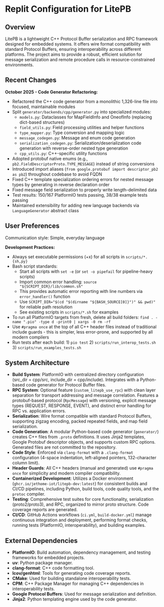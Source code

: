# Replit Configuration for LitePB

## Overview
LitePB is a lightweight C++ Protocol Buffer serialization and RPC framework designed for embedded systems. It offers wire format compatibility with standard Protocol Buffers, ensuring interoperability across different platforms. The project aims to provide a robust, efficient solution for message serialization and remote procedure calls in resource-constrained environments.

## Recent Changes
**October 2025 - Code Generator Refactoring:**
- Refactored the C++ code generator from a monolithic 1,326-line file into focused, maintainable modules
- Split `generator/backends/cpp/generator.py` into specialized modules:
  - `models.py`: Dataclasses for MapFieldInfo and OneofInfo (replacing dict-based structures)
  - `field_utils.py`: Field processing utilities and helper functions
  - `type_mapper.py`: Type conversion and mapping logic
  - `message_codegen.py`: Message and enum code generation
  - `serialization_codegen.py`: Serialization/deserialization code generation with reverse-order nested type generation
  - `cpp_utils.py`: C++-specific utility functions
- Adopted protobuf native enums (e.g., `pb2.FieldDescriptorProto.TYPE_MESSAGE`) instead of string conversions
- Introduced import aliases (`from google.protobuf import descriptor_pb2 as pb2`) throughout codebase to avoid FQDN
- Fixed C++ template specialization ordering errors for nested message types by generating in reverse declaration order
- Fixed message field serialization to properly write length-delimited data
- Test results: 150/167 PlatformIO tests passing, 38/38 example tests passing
- Maintained extensibility for adding new language backends via `LanguageGenerator` abstract class

## User Preferences
Communication style: Simple, everyday language

**Development Practices:**
- Always set executable permissions (+x) for all scripts in `scripts/*.{sh,py}`
- Bash script standards:
  - Start all scripts with `set -e` (or `set -o pipefail` for pipeline-heavy scripts)
  - Import common error handling: `source "${SCRIPT_DIR}/lib/common.sh"`
  - This provides automatic error reporting with line numbers via `error_handler()` function
  - Use `SCRIPT_DIR="$(cd "$(dirname "${BASH_SOURCE[0]}")" && pwd)"` for reliable path resolution
  - See existing scripts in `scripts/*.sh` for examples
- To run all PlatformIO targets from fresh, delete all build folders: `find . -name ".pio" -type d -print0 | xargs -0 rm -rf`
- Use `#pragma once` at the top of all C++ header files instead of traditional include guards - this is simpler, less error-prone, and supported by all modern compilers
- Run tests after each build: 1) `pio test` 2) `scripts/run_interop_tests.sh` 3) `scripts/run_examples_tests.sh`

## System Architecture
- **Build System**: PlatformIO with centralized directory configuration (src_dir = cpp/src, include_dir = cpp/include). Integrates with a Python-based code generator for Protocol Buffer files.
- **RPC System**: Optional feature (`custom_litepb_use_rpc`) with clean layer separation for transport addressing and message correlation. Features a protobuf-based protocol (`RpcMessage`) with versioning, explicit message types (REQUEST, RESPONSE, EVENT), and distinct error handling for RPC vs. application errors.
- **Serialization**: Wire format compatible with standard Protocol Buffers, supporting zigzag encoding, packed repeated fields, and map field serialization.
- **Code Generation**: A modular Python-based code generator (`generator/`) creates C++ files from `.proto` definitions. It uses Jinja2 templates, Google Protobuf descriptor objects, and supports custom RPC options. Generated files are not committed to the repository.
- **Code Style**: Enforced via `clang-format` with a `.clang-format` configuration (4-space indentation, left-aligned pointers, 132-character column limit).
- **Header Guards**: All C++ headers (manual and generated) use `#pragma once` for simplicity and modern compiler compatibility.
- **Containerized Development**: Utilizes a Docker environment (`ghcr.io/jethome-iot/litepb-dev:latest`) for consistent builds and CI/CD pipelines, including Python, build tools, code quality tools, and the `protoc` compiler.
- **Testing**: Comprehensive test suites for core functionality, serialization (proto2/proto3), and RPC, organized to mirror proto structure. Code coverage reports are generated.
- **CI/CD**: GitHub Actions workflows (`ci.yml`, `build-docker.yml`) manage continuous integration and deployment, performing format checks, running tests (PlatformIO, interoperability), and building examples.

## External Dependencies
- **PlatformIO**: Build automation, dependency management, and testing frameworks for embedded projects.
- **uv**: Python package manager.
- **clang-format**: C++ code formatting tool.
- **lcov/genhtml**: Tools for generating code coverage reports.
- **CMake**: Used for building standalone interoperability tests.
- **CPM**: C++ Package Manager for managing C++ dependencies in interoperability tests.
- **Google Protocol Buffers**: Used for message serialization and definition.
- **Jinja2**: Python templating engine used by the code generator.